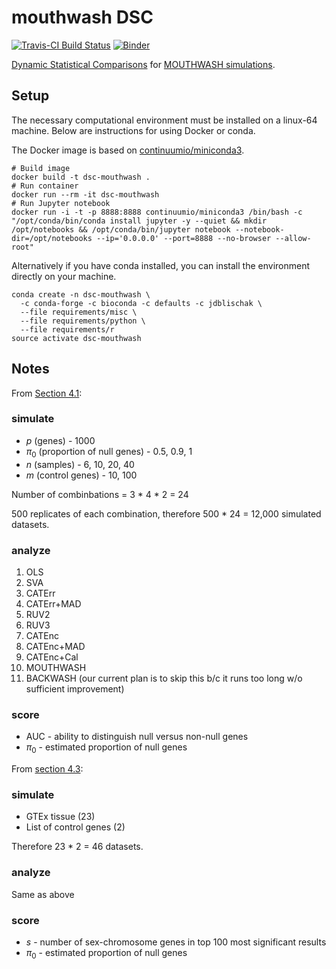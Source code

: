 # mouthwash DSC

[![Travis-CI Build Status](https://travis-ci.org/jdblischak/dsc-mouthwash.svg?branch=master)](https://travis-ci.org/jdblischak/dsc-mouthwash)
[![Binder](http://mybinder.org/badge.svg)](https://mybinder.org/v2/gh/jdblischak/dsc-mouthwash/master)

[Dynamic Statistical Comparisons][dsc] for [MOUTHWASH simulations][mouthwash].

[dsc]: https://stephenslab.github.io/dsc-wiki/
[mouthwash]: https://github.com/dcgerard/mouthwash_sims

## Setup

The necessary computational environment must be installed on a linux-64
machine. Below are instructions for using Docker or conda.

The Docker image is based on [continuumio/miniconda3][].

```
# Build image
docker build -t dsc-mouthwash .
# Run container
docker run --rm -it dsc-mouthwash
# Run Jupyter notebook
docker run -i -t -p 8888:8888 continuumio/miniconda3 /bin/bash -c "/opt/conda/bin/conda install jupyter -y --quiet && mkdir /opt/notebooks && /opt/conda/bin/jupyter notebook --notebook-dir=/opt/notebooks --ip='0.0.0.0' --port=8888 --no-browser --allow-root"
```

[continuumio/miniconda3]: https://hub.docker.com/r/continuumio/miniconda3/

Alternatively if you have conda installed, you can install the environment
directly on your machine.

```
conda create -n dsc-mouthwash \
  -c conda-forge -c bioconda -c defaults -c jdblischak \
  --file requirements/misc \
  --file requirements/python \
  --file requirements/r
source activate dsc-mouthwash
```

## Notes

From [Section 4.1][sec4.1]:

[sec4.1]: https://academic.oup.com/biostatistics/advance-article/doi/10.1093/biostatistics/kxy029/5050477#118582529

### simulate

* $p$ (genes) - 1000
* $\pi_0$ (proportion of null genes) - 0.5, 0.9, 1
* $n$ (samples) - 6, 10, 20, 40
* $m$ (control genes) - 10, 100

Number of combinbations = 3 * 4 * 2 = 24

500 replicates of each combination, therefore 500 * 24 = 12,000 simulated datasets.

### analyze

1. OLS
1. SVA
1. CATErr
1. CATErr+MAD
1. RUV2
1. RUV3
1. CATEnc
1. CATEnc+MAD
1. CATEnc+Cal
1. MOUTHWASH
1. BACKWASH (our current plan is to skip this b/c it runs too long w/o sufficient improvement)

### score

* AUC - ability to distinguish null versus non-null genes
* $\pi_0$ - estimated proportion of null genes

From [section 4.3][sec4.3]:

[sec4.3]: https://academic.oup.com/biostatistics/advance-article/doi/10.1093/biostatistics/kxy029/5050477#118582544

### simulate

* GTEx tissue (23)
* List of control genes (2)

Therefore 23 * 2 = 46 datasets.

### analyze

Same as above

### score

* $s$ - number of sex-chromosome genes in top 100 most significant results
* $\pi_0$ - estimated proportion of null genes
